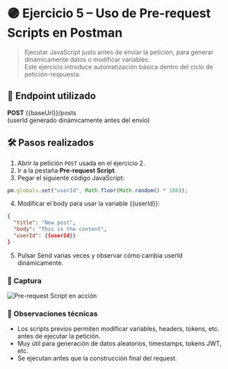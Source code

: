 # 🟣 Ejercicio 5 – Uso de Pre-request Scripts en Postman
> Ejecutar JavaScript justo antes de enviar la petición, para generar dinámicamente datos o modificar variables.  
> Este ejercicio introduce automatización básica dentro del ciclo de petición-respuesta.

## 🧩 Endpoint utilizado
**POST** {{baseUrl}}/posts  
(userId generado dinámicamente antes del envío)

## 🛠 Pasos realizados

1. Abrir la petición `POST` usada en el ejercicio 2.
2. Ir a la pestaña **Pre-request Script**.
3. Pegar el siguiente código JavaScript:

```javascript
pm.globals.set("userId", Math.floor(Math.random() * 100));
```
4.	Modificar el body para usar la variable {{userId}}:
```json
{
  "title": "New post",
  "body": "This is the content",
  "userId": {{userId}}
}
```
5.	Pulsar Send varias veces y observar cómo cambia userId dinámicamente.

### 📸 Captura
![Pre-request Script en acción](../screenshots/05_pre_request_scripts.png)

### 🧠 Observaciones técnicas
- Los scripts previos permiten modificar variables, headers, tokens, etc. antes de ejecutar la petición.
- Muy útil para generación de datos aleatorios, timestamps, tokens JWT, etc.
- Se ejecutan antes que la construcción final del request.
